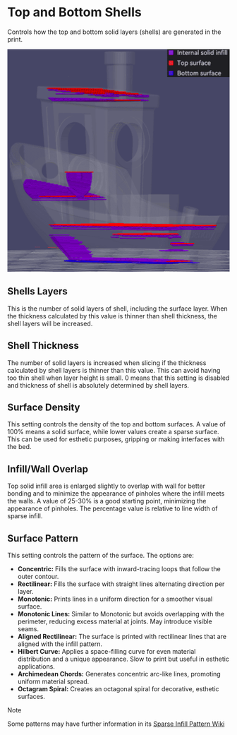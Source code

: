 # Top and Bottom Shells

Controls how the top and bottom solid layers (shells) are generated in the print.

![top-bottom-shells](https://github.com/SoftFever/OrcaSlicer/blob/main/doc/images/top-bottom-shells/top-bottom-shells.png?raw=true)

## Shells Layers

This is the number of solid layers of shell, including the surface layer. When the thickness calculated by this value is thinner than shell thickness, the shell layers will be increased.

## Shell Thickness

The number of solid layers is increased when slicing if the thickness calculated by shell layers is thinner than this value. This can avoid having too thin shell when layer height is small. 0 means that this setting is disabled and thickness of shell is absolutely determined by shell layers.

## Surface Density

This setting controls the density of the top and bottom surfaces. A value of 100% means a solid surface, while lower values create a sparse surface. This can be used for esthetic purposes, gripping or making interfaces with the bed.

## Infill/Wall Overlap

Top solid infill area is enlarged slightly to overlap with wall for better bonding and to minimize the appearance of pinholes where the infill meets the walls. A value of 25-30% is a good starting point, minimizing the appearance of pinholes. The percentage value is relative to line width of sparse infill.

## Surface Pattern

This setting controls the pattern of the surface. The options are:

- **Concentric:** Fills the surface with inward-tracing loops that follow the outer contour.
- **Rectilinear:** Fills the surface with straight lines alternating direction per layer.
- **Monotonic:** Prints lines in a uniform direction for a smoother visual surface.
- **Monotonic Lines:** Similar to Monotonic but avoids overlapping with the perimeter, reducing excess material at joints. May introduce visible seams.
- **Aligned Rectilinear:** The surface is printed with rectilinear lines that are aligned with the infill pattern.
- **Hilbert Curve:** Applies a space-filling curve for even material distribution and a unique appearance. Slow to print but useful in esthetic applications.
- **Archimedean Chords:** Generates concentric arc-like lines, promoting uniform material spread.
- **Octagram Spiral:** Creates an octagonal spiral for decorative, esthetic surfaces.

> [!NOTE]
> Some patterns may have further information in its [Sparse Infill Pattern Wiki](strength_settings_infill#sparse-infill-pattern)

